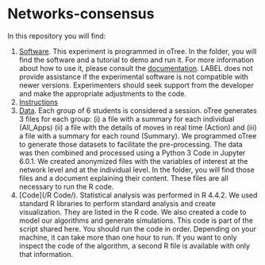 # Networks-consensus
In this repository you will find:
1.	[Software](/Software/). This experiment is programmed in oTree. In the folder, you will find the software and a tutorial to demo and run it. For more information about how to use it, please consult the [documentation](https://otree.readthedocs.io/en/latest/). LABEL does not provide assistance if the experimental software is not compatible with newer versions. Experimenters should seek support from the developer and make the appropriate adjustments to the code. 
2. [Instructions](https://github.com/user-attachments/files/18174877/github_instruct_k12.docx)
3. [Data](/Data/). Each group of 6 students is considered a session. oTree generates 3 files  for each group: (i) a file with a summary for each individual (All_Apps) (ii) a file with the details of moves in real time (Action) and (iii) a file with a summary for each round (Summary). We programmed oTree to generate those datasets to facilitate the pre-processing. The data was then combined and processed using a Python 3 Code in Jupyter 6.0.1. We created anonymized files with the variables of interest at the network level and at the individual level. In the folder, you will find those files and a document explaining their content. These files are all necessary to run the R code.  
4.	[Code](/R Code/). Statistical analysis was performed in R 4.4.2. We used standard R libraries to perform standard analysis and create visualization. They are listed in the R code. We also created a code to model our algorithms and generate simulations. This code is part of the script shared here. You should run the code in order. Depending on your machine, it can take more than one hour to run. If you want to only inspect the code of the algorithm, a second R file is available with only that information.
